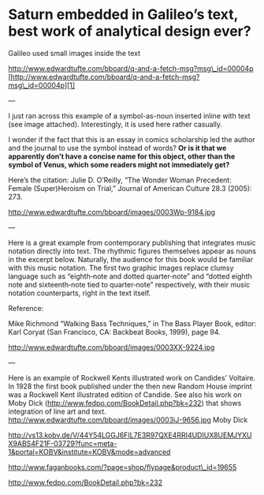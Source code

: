 # Saturn embedded in Galileo’s text, best work of analytical design ever?

Galileo used small images inside the text

http://www.edwardtufte.com/bboard/q-and-a-fetch-msg?msg\_id=00004p
[http://www.edwardtufte.com/bboard/q-and-a-fetch-msg?msg\_id=00004p][1]

—

I just ran across this example of a symbol-as-noun inserted inline with text (see image attached). Interestingly, it is used here rather casually.

I wonder if the fact that this is an essay in comics scholarship led the author and the journal to use the symbol instead of words? **Or is it that we apparently don’t have a concise name for this object, other than the symbol of Venus, which some readers might not immediately get?**

Here’s the citation: Julie D. O’Reilly, “The Wonder Woman Precedent: Female (Super)Heroism on Trial,” Journal of American Culture 28.3 (2005): 273.

http://www.edwardtufte.com/bboard/images/0003Wp-9184.jpg


— 

Here is a great example from contemporary publishing that integrates music notation directly into text. The rhythmic figures themselves appear as nouns in the excerpt below. Naturally, the audience for this book would be familiar with this music notation. The first two graphic images replace clumsy language such as “eighth‑note and dotted quarter‑note” and “dotted eighth note and sixteenth‑note tied to quarter‑note” respectively, with their music notation counterparts, right in the text itself. 

Reference: 

Mike Richmond “Walking Bass Techniques,” in The Bass Player Book, editor: Karl Coryat (San Francisco, CA: Backbeat Books, 1999), page 94.

http://www.edwardtufte.com/bboard/images/0003XX-9224.jpg

—

Here is an example of Rockwell Kents illustrated work on Candides’ Voltaire. In 1928 the first book published under the then new Random House imprint was a Rockwell Kent illustrated edition of Candide.
See also his work on Moby Dick (http://www.fedpo.com/BookDetail.php?bk=232) that shows integration of line art and text.
http://www.edwardtufte.com/bboard/images/0003iJ-9656.jpg
Moby Dick

http://vs13.kobv.de/V/44Y54LGGJ6FIL7E3R97QXE4RRI4UDIUX8UEMJYXUX9ABS4F21F-03729?func=meta-1&portal=KOBV&institute=KOBV&mode=advanced

http://www.faganbooks.com/?page=shop/flypage&product\_id=19655

http://www.fedpo.com/BookDetail.php?bk=232

[1]:	http://www.edwardtufte.com/bboard/q-and-a-fetch-msg?msg_id=00004p